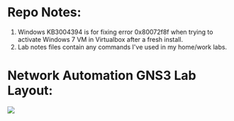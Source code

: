 # Repo Notes:
1. Windows KB3004394 is for fixing error 0x80072f8f when trying to activate Windows 7 VM in Virtualbox after a fresh install.
2. Lab notes files contain any commands I've used in my home/work labs.

# Network Automation GNS3 Lab Layout:
<img src="https://github.com/restogit/Network-Automation-Lab/blob/f57bc819886a0dc959de4972bccc2adb2c96cb8a/NetworkAutomationGNS3Layout.png"></img>
